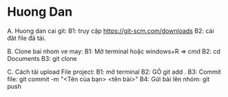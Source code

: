 # Huong Dan
A. Huong dan cai git:
  B1: truy cập https://git-scm.com/downloads
  B2: cài đăt file đã tải.

B. Clone bai nhom ve may:
  B1: Mở terminal hoặc windows+R => cmd
  B2: cd Documents
  B3: git clone 

C. Cách tải upload File project:
  B1: mở terminal
  B2: GÕ git add .
  B3: Commit file: git commit -m "<Tên của bạn> <tên bài>"
  B4: Gửi bài lên nhóm: git push
